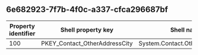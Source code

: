 ## 6e682923-7f7b-4f0c-a337-cfca296687bf

Property identifier | Shell property key | Shell name | Alias
--- | --- | --- | ---
100 | PKEY_Contact_OtherAddressCity | System.Contact.OtherAddressCity | 

